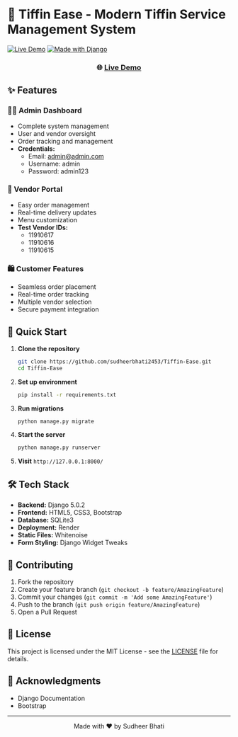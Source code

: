 # 🍱 Tiffin Ease - Modern Tiffin Service Management System

[![Live Demo](https://img.shields.io/badge/demo-online-green.svg)](https://tiffin-ease.onrender.com/)
[![Made with Django](https://img.shields.io/badge/Made%20with-Django-092E20?logo=django)](https://www.djangoproject.com/)

<div align="center">
  <h3>🌐 <a href="https://tiffin-ease.onrender.com/">Live Demo</a></h3>
</div>

## ✨ Features

### 👨‍💼 Admin Dashboard
- Complete system management
- User and vendor oversight
- Order tracking and management
- **Credentials:**
  - Email: admin@admin.com
  - Username: admin
  - Password: admin123

### 🏪 Vendor Portal
- Easy order management
- Real-time delivery updates
- Menu customization
- **Test Vendor IDs:**
  - 11910617
  - 11910616
  - 11910615

### 🛍️ Customer Features
- Seamless order placement
- Real-time order tracking
- Multiple vendor selection
- Secure payment integration

## 🚀 Quick Start

1. **Clone the repository**
   ```bash
   git clone https://github.com/sudheerbhati2453/Tiffin-Ease.git
   cd Tiffin-Ease
   ```

2. **Set up environment**
   ```bash
   pip install -r requirements.txt
   ```

3. **Run migrations**
   ```bash
   python manage.py migrate
   ```

4. **Start the server**
   ```bash
   python manage.py runserver
   ```

5. **Visit** `http://127.0.0.1:8000/`

## 🛠️ Tech Stack

- **Backend:** Django 5.0.2
- **Frontend:** HTML5, CSS3, Bootstrap
- **Database:** SQLite3
- **Deployment:** Render
- **Static Files:** Whitenoise
- **Form Styling:** Django Widget Tweaks



## 🤝 Contributing

1. Fork the repository
2. Create your feature branch (`git checkout -b feature/AmazingFeature`)
3. Commit your changes (`git commit -m 'Add some AmazingFeature'`)
4. Push to the branch (`git push origin feature/AmazingFeature`)
5. Open a Pull Request

## 📝 License

This project is licensed under the MIT License - see the [LICENSE](LICENSE) file for details.

## 🙏 Acknowledgments

- Django Documentation
- Bootstrap

---

<div align="center">
  Made with ❤️ by Sudheer Bhati
</div>
